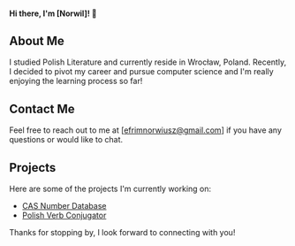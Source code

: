 #### Hi there, I'm [Norwil]! 👋

## About Me

I studied Polish Literature and currently reside in Wrocław, Poland. Recently, I decided to pivot my career and pursue computer science and I'm really enjoying the learning process so far!

## Contact Me

Feel free to reach out to me at [efrimnorwiusz@gmail.com] if you have any questions or would like to chat.

## Projects

Here are some of the projects I'm currently working on:

- [CAS Number Database](https://github.com/Norwil/CASNum)
- [Polish Verb Conjugator](https://github.com/Norwil/polish-verb-conjugator)

Thanks for stopping by, I look forward to connecting with you!
